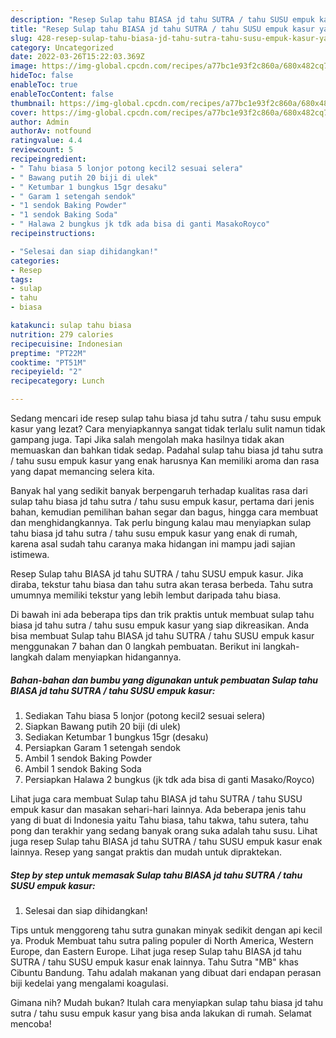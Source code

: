 ```yaml
---
description: "Resep Sulap tahu BIASA jd tahu SUTRA / tahu SUSU empuk kasur yang Enak , Mantap"
title: "Resep Sulap tahu BIASA jd tahu SUTRA / tahu SUSU empuk kasur yang Enak , Mantap"
slug: 428-resep-sulap-tahu-biasa-jd-tahu-sutra-tahu-susu-empuk-kasur-yang-enak-mantap
category: Uncategorized
date: 2022-03-26T15:22:03.369Z
image: https://img-global.cpcdn.com/recipes/a77bc1e93f2c860a/680x482cq70/sulap-tahu-biasa-jd-tahu-sutra-tahu-susu-empuk-kasur-foto-resep-utama.jpg
hideToc: false
enableToc: true
enableTocContent: false
thumbnail: https://img-global.cpcdn.com/recipes/a77bc1e93f2c860a/680x482cq70/sulap-tahu-biasa-jd-tahu-sutra-tahu-susu-empuk-kasur-foto-resep-utama.jpg
cover: https://img-global.cpcdn.com/recipes/a77bc1e93f2c860a/680x482cq70/sulap-tahu-biasa-jd-tahu-sutra-tahu-susu-empuk-kasur-foto-resep-utama.jpg
author: Admin
authorAv: notfound
ratingvalue: 4.4
reviewcount: 5
recipeingredient:
- " Tahu biasa 5 lonjor potong kecil2 sesuai selera"
- " Bawang putih 20 biji di ulek"
- " Ketumbar 1 bungkus 15gr desaku"
- " Garam 1 setengah sendok"
- "1 sendok Baking Powder"
- "1 sendok Baking Soda"
- " Halawa 2 bungkus jk tdk ada bisa di ganti MasakoRoyco"
recipeinstructions:

- "Selesai dan siap dihidangkan!"
categories:
- Resep
tags:
- sulap
- tahu
- biasa

katakunci: sulap tahu biasa 
nutrition: 279 calories
recipecuisine: Indonesian
preptime: "PT22M"
cooktime: "PT51M"
recipeyield: "2"
recipecategory: Lunch

---
```



Sedang mencari ide resep sulap tahu biasa jd tahu sutra / tahu susu empuk kasur yang lezat? Cara menyiapkannya sangat tidak terlalu sulit namun tidak gampang juga. Tapi Jika salah mengolah maka hasilnya tidak akan memuaskan dan bahkan tidak sedap. Padahal sulap tahu biasa jd tahu sutra / tahu susu empuk kasur yang enak harusnya Kan memiliki aroma dan rasa yang dapat memancing selera kita.


Banyak hal yang sedikit banyak berpengaruh terhadap kualitas rasa dari sulap tahu biasa jd tahu sutra / tahu susu empuk kasur, pertama dari jenis bahan, kemudian pemilihan bahan segar dan bagus, hingga cara membuat dan menghidangkannya. Tak perlu bingung kalau mau menyiapkan sulap tahu biasa jd tahu sutra / tahu susu empuk kasur yang enak di rumah, karena asal sudah tahu caranya maka hidangan ini mampu jadi sajian istimewa.

Resep Sulap tahu BIASA jd tahu SUTRA / tahu SUSU empuk kasur. Jika diraba, tekstur tahu biasa dan tahu sutra akan terasa berbeda. Tahu sutra umumnya memiliki tekstur yang lebih lembut daripada tahu biasa.


Di bawah ini ada beberapa tips dan trik praktis untuk membuat sulap tahu biasa jd tahu sutra / tahu susu empuk kasur yang siap dikreasikan. Anda bisa membuat Sulap tahu BIASA jd tahu SUTRA / tahu SUSU empuk kasur menggunakan 7 bahan dan 0 langkah pembuatan. Berikut ini langkah-langkah dalam menyiapkan hidangannya.

<!--inarticleads1-->

##### Bahan-bahan dan bumbu yang digunakan untuk pembuatan Sulap tahu BIASA jd tahu SUTRA / tahu SUSU empuk kasur:

1. Sediakan  Tahu biasa 5 lonjor (potong kecil2 sesuai selera)
1. Siapkan  Bawang putih 20 biji (di ulek)
1. Sediakan  Ketumbar 1 bungkus 15gr (desaku)
1. Persiapkan  Garam 1 setengah sendok
1. Ambil 1 sendok Baking Powder
1. Ambil 1 sendok Baking Soda
1. Persiapkan  Halawa 2 bungkus (jk tdk ada bisa di ganti Masako/Royco)


Lihat juga cara membuat Sulap tahu BIASA jd tahu SUTRA / tahu SUSU empuk kasur dan masakan sehari-hari lainnya. Ada beberapa jenis tahu yang di buat di Indonesia yaitu Tahu biasa, tahu takwa, tahu sutera, tahu pong dan terakhir yang sedang banyak orang suka adalah tahu susu. Lihat juga resep Sulap tahu BIASA jd tahu SUTRA / tahu SUSU empuk kasur enak lainnya. Resep yang sangat praktis dan mudah untuk dipraktekan. 

<!--inarticleads2-->

##### Step by step untuk memasak Sulap tahu BIASA jd tahu SUTRA / tahu SUSU empuk kasur:


1. Selesai dan siap dihidangkan!

Tips untuk menggoreng tahu sutra gunakan minyak sedikit dengan api kecil ya. Produk Membuat tahu sutra paling populer di North America, Western Europe, dan Eastern Europe. Lihat juga resep Sulap tahu BIASA jd tahu SUTRA / tahu SUSU empuk kasur enak lainnya. Tahu Sutra &#34;MB&#34; khas Cibuntu Bandung. Tahu adalah makanan yang dibuat dari endapan perasan biji kedelai yang mengalami koagulasi. 

Gimana nih? Mudah bukan? Itulah cara menyiapkan sulap tahu biasa jd tahu sutra / tahu susu empuk kasur yang bisa anda lakukan di rumah. Selamat mencoba!
